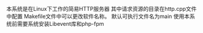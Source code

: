 本系统是在Linux下工作的简易HTTP服务器
其中请求资源的目录在http.cpp文件中配置
Makefile文件中可以更改软件名称。
默认可执行文件名为main
使用本系统前需要系统安装Libevent库和php-fpm